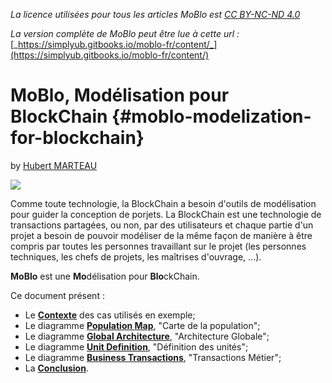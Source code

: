 _La licence utilisées pour tous les articles MoBlo est_ [_CC BY-NC-ND 4.0_](https://creativecommons.org/licenses/by-nc-nd/4.0/)

_La version complète de MoBlo peut être lue à cette url :_[ ](https://simplyub.gitbooks.io/moblo/content/)[_https://simplyub.gitbooks.io/moblo-fr/content/_](https://simplyub.gitbooks.io/moblo-fr/content/)

# MoBlo, Modélisation pour BlockChain {#moblo-modelization-for-blockchain}

by [Hubert MARTEAU](https://github.com/SimplyUb)

[![](https://simplyub.gitbooks.io/moblo/content/Img/WorldLine-Logo-petit.jpg)](http://worldline.com/)

Comme toute technologie, la BlockChain a besoin d'outils de modélisation pour guider la conception de porjets. La BlockChain est une technologie de transactions partagées, ou non, par des utilisateurs et chaque partie d'un projet a besoin de pouvoir modéliser de la même façon de manière à être compris par toutes les personnes travaillant sur le projet \(les personnes techniques, les chefs de projets, les maîtrises d'ouvrage, ...\).

**MoBlo** est une **Mo**délisation pour **Blo**ckChain.

Ce document présent :

* Le [**Contexte**](https://simplyub.gitbooks.io/moblo/content/context.html) des cas utilisés en exemple;
* Le diagramme [**Population Map**](https://simplyub.gitbooks.io/moblo/content/pm.html), "Carte de la population";
* Le diagramme [**Global Architecture**](https://simplyub.gitbooks.io/moblo/content/ga.html), "Architecture Globale";
* Le diagramme [**Unit Definition**](https://simplyub.gitbooks.io/moblo/content/ud.html), "Définition des unités";
* Le diagramme [**Business Transactions**](https://simplyub.gitbooks.io/moblo/content/bt.html), "Transactions Métier";
* La [**Conclusion**](https://simplyub.gitbooks.io/moblo/content/conclusion.html).



